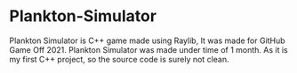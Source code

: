 # Plankton-Simulator
Plankton Simulator is C++ game made using Raylib, It was made for GitHub Game Off 2021.
Plankton Simulator was made under time of 1 month.
As it is my first C++ project, so the source code is surely not clean.
